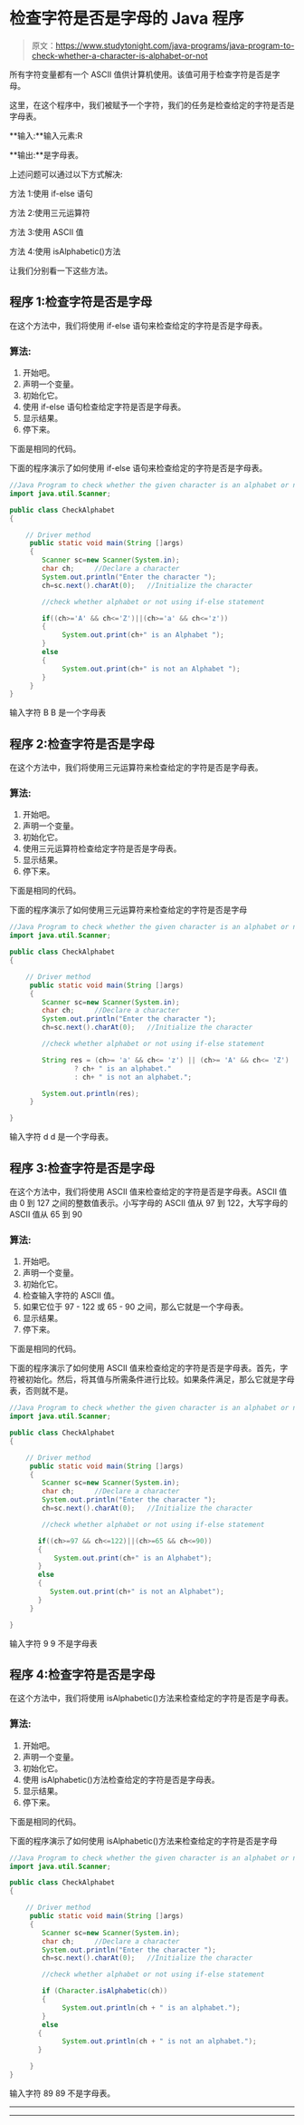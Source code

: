 # 检查字符是否是字母的 Java 程序

> 原文：<https://www.studytonight.com/java-programs/java-program-to-check-whether-a-character-is-alphabet-or-not>

所有字符变量都有一个 ASCII 值供计算机使用。该值可用于检查字符是否是字母。

这里，在这个程序中，我们被赋予一个字符，我们的任务是检查给定的字符是否是字母表。

**输入:**输入元素:R

**输出:**是字母表。

上述问题可以通过以下方式解决:

方法 1:使用 if-else 语句

方法 2:使用三元运算符

方法 3:使用 ASCII 值

方法 4:使用 isAlphabetic()方法

让我们分别看一下这些方法。

## 程序 1:检查字符是否是字母

在这个方法中，我们将使用 if-else 语句来检查给定的字符是否是字母表。

### 算法:

1.  开始吧。
2.  声明一个变量。
3.  初始化它。
4.  使用 if-else 语句检查给定字符是否是字母表。
5.  显示结果。
6.  停下来。

下面是相同的代码。

下面的程序演示了如何使用 if-else 语句来检查给定的字符是否是字母表。

```java
//Java Program to check whether the given character is an alphabet or not
import java.util.Scanner;

public class CheckAlphabet
{

    // Driver method
     public static void main(String []args)
     {
        Scanner sc=new Scanner(System.in);
        char ch;     //Declare a character
        System.out.println("Enter the character ");
        ch=sc.next().charAt(0);   //Initialize the character

        //check whether alphabet or not using if-else statement

        if((ch>='A' && ch<='Z')||(ch>='a' && ch<='z'))
        {
             System.out.print(ch+" is an Alphabet ");
        }
        else
        {
             System.out.print(ch+" is not an Alphabet ");
        }
     }   
}
```

输入字符 B
B 是一个字母表

## 程序 2:检查字符是否是字母

在这个方法中，我们将使用三元运算符来检查给定的字符是否是字母表。

### 算法:

1.  开始吧。
2.  声明一个变量。
3.  初始化它。
4.  使用三元运算符检查给定字符是否是字母表。
5.  显示结果。
6.  停下来。

下面是相同的代码。

下面的程序演示了如何使用三元运算符来检查给定的字符是否是字母

```java
//Java Program to check whether the given character is an alphabet or not
import java.util.Scanner;

public class CheckAlphabet
{

    // Driver method
     public static void main(String []args)
     {
        Scanner sc=new Scanner(System.in);
        char ch;     //Declare a character
        System.out.println("Enter the character ");
        ch=sc.next().charAt(0);   //Initialize the character

        //check whether alphabet or not using if-else statement

        String res = (ch>= 'a' && ch<= 'z') || (ch>= 'A' && ch<= 'Z')
                ? ch+ " is an alphabet."
                : ch+ " is not an alphabet.";

        System.out.println(res);
     }

}
```

输入字符 d
d 是一个字母表。

## 程序 3:检查字符是否是字母

在这个方法中，我们将使用 ASCII 值来检查给定的字符是否是字母表。ASCII 值由 0 到 127 之间的整数值表示。小写字母的 ASCII 值从 97 到 122，大写字母的 ASCII 值从 65 到 90

### 算法:

1.  开始吧。
2.  声明一个变量。
3.  初始化它。
4.  检查输入字符的 ASCII 值。
5.  如果它位于 97 - 122 或 65 - 90 之间，那么它就是一个字母表。
6.  显示结果。
7.  停下来。

下面是相同的代码。

下面的程序演示了如何使用 ASCII 值来检查给定的字符是否是字母表。首先，字符被初始化。然后，将其值与所需条件进行比较。如果条件满足，那么它就是字母表，否则就不是。

```java
//Java Program to check whether the given character is an alphabet or not
import java.util.Scanner;

public class CheckAlphabet
{

    // Driver method
     public static void main(String []args)
     {
        Scanner sc=new Scanner(System.in);
        char ch;     //Declare a character
        System.out.println("Enter the character ");
        ch=sc.next().charAt(0);   //Initialize the character

        //check whether alphabet or not using if-else statement

       if((ch>=97 && ch<=122)||(ch>=65 && ch<=90))
       {
           System.out.print(ch+" is an Alphabet");
       }
       else
       {
          System.out.print(ch+" is not an Alphabet");
       }
     }

}
```

输入字符 9
9 不是字母表

## 程序 4:检查字符是否是字母

在这个方法中，我们将使用 isAlphabetic()方法来检查给定的字符是否是字母表。

### 算法:

1.  开始吧。
2.  声明一个变量。
3.  初始化它。
4.  使用 isAlphabetic()方法检查给定的字符是否是字母表。
5.  显示结果。
6.  停下来。

下面是相同的代码。

下面的程序演示了如何使用 isAlphabetic()方法来检查给定的字符是否是字母

```java
//Java Program to check whether the given character is an alphabet or not
import java.util.Scanner;

public class CheckAlphabet
{

    // Driver method
     public static void main(String []args)
     {
        Scanner sc=new Scanner(System.in);
        char ch;     //Declare a character
        System.out.println("Enter the character ");
        ch=sc.next().charAt(0);   //Initialize the character

        //check whether alphabet or not using if-else statement

        if (Character.isAlphabetic(ch)) 
        {
             System.out.println(ch + " is an alphabet.");
        }
        else 
       {
             System.out.println(ch + " is not an alphabet.");
       }

     }  
}
```

输入字符 89
89 不是字母表。

* * *

* * *